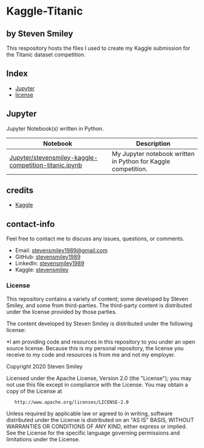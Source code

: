 # Kaggle-Titanic
## by Steven Smiley

This respository hosts the files I used to create my Kaggle submission for the Titanic dataset competition.


## Index

* [Jupyter](#Jupyter)
* [license](#license)

## Jupyter
Jupyter Notebook(s) written in Python.

| Notebook | Description |
|--------------------------------------------------------------------------------------------------------------|-------------------------------------------------------------------------------------------------------------------------------------------------------------------|
| [Jupyter/stevensmiley-kaggle-competition-titanic.ipynb](http://nbviewer.ipython.org/github/stevensmiley1989/Kaggle-Titanic/blob/master/Jupyter/stevensmiley-kaggle-competition-titanic.ipynb) | My Jupyter notebook written in Python for Kaggle competition. |


## credits

* [Kaggle](https://www.kaggle.com/)

## contact-info

Feel free to contact me to discuss any issues, questions, or comments.

* Email: [stevensmiley1989@gmail.com](mailto:stevensmiley1989@gmail.com)
* GitHub: [stevensmiley1989](https://github.com/stevensmiley1989)
* LinkedIn: [stevensmiley1989](https://www.linkedin.com/in/stevensmiley1989)
* Kaggle: [stevensmiley](https://www.kaggle.com/stevensmiley)



### License

This repository contains a variety of content; some developed by Steven Smiley, and some from third-parties.  The third-party content is distributed under the license provided by those parties.

The content developed by Steven Smiley is distributed under the following license:

*I am providing code and resources in this repository to you under an open source license.  Because this is my personal repository, the license you receive to my code and resources is from me and not my employer. 

   Copyright 2020 Steven Smiley

   Licensed under the Apache License, Version 2.0 (the "License");
   you may not use this file except in compliance with the License.
   You may obtain a copy of the License at

       http://www.apache.org/licenses/LICENSE-2.0

   Unless required by applicable law or agreed to in writing, software
   distributed under the License is distributed on an "AS IS" BASIS,
   WITHOUT WARRANTIES OR CONDITIONS OF ANY KIND, either express or implied.
   See the License for the specific language governing permissions and
   limitations under the License.
